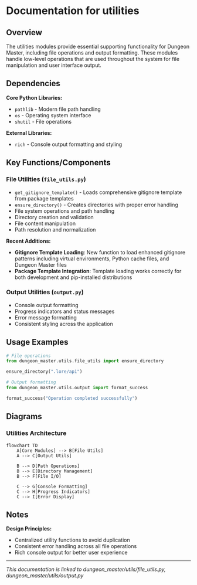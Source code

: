 # Documentation for utilities

## Overview

The utilities modules provide essential supporting functionality for Dungeon Master, including file operations and output formatting. These modules handle low-level operations that are used throughout the system for file manipulation and user interface output.

## Dependencies

**Core Python Libraries:**

- `pathlib` - Modern file path handling
- `os` - Operating system interface
- `shutil` - File operations

**External Libraries:**

- `rich` - Console output formatting and styling

## Key Functions/Components

### File Utilities (`file_utils.py`)

- `get_gitignore_template()` - Loads comprehensive gitignore template from package templates
- `ensure_directory()` - Creates directories with proper error handling
- File system operations and path handling
- Directory creation and validation
- File content manipulation
- Path resolution and normalization

**Recent Additions:**

- **Gitignore Template Loading**: New function to load enhanced gitignore patterns including virtual environments, Python cache files, and Dungeon Master files
- **Package Template Integration**: Template loading works correctly for both development and pip-installed distributions

### Output Utilities (`output.py`)

- Console output formatting
- Progress indicators and status messages
- Error message formatting
- Consistent styling across the application

## Usage Examples

```python
# File operations
from dungeon_master.utils.file_utils import ensure_directory

ensure_directory(".lore/api")

# Output formatting
from dungeon_master.utils.output import format_success

format_success("Operation completed successfully")
```

## Diagrams

### Utilities Architecture

```mermaid
flowchart TD
    A[Core Modules] --> B[File Utils]
    A --> C[Output Utils]

    B --> D[Path Operations]
    B --> E[Directory Management]
    B --> F[File I/O]

    C --> G[Console Formatting]
    C --> H[Progress Indicators]
    C --> I[Error Display]
```

## Notes

**Design Principles:**

- Centralized utility functions to avoid duplication
- Consistent error handling across all file operations
- Rich console output for better user experience

---

_This documentation is linked to dungeon_master/utils/file_utils.py, dungeon_master/utils/output.py_
